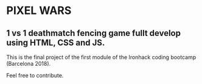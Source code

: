 # PIXEL WARS
## 1 vs 1 deathmatch fencing game fullt develop using HTML, CSS and JS.

This is the final project of the first module of the Ironhack coding bootcamp (Barcelona 2018).

Feel free to contribute.

